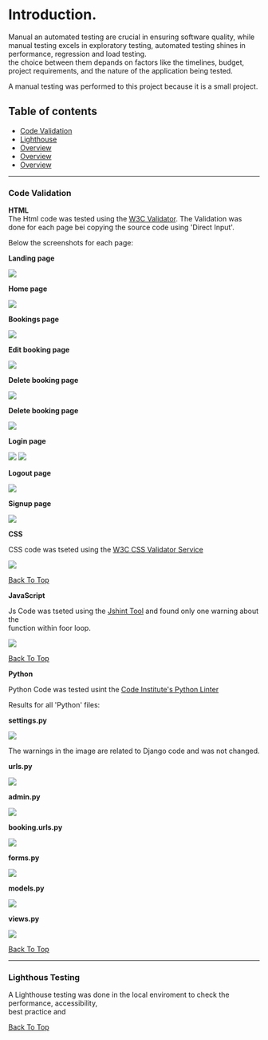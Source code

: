 # Introduction.

Manual an automated testing are crucial in ensuring software quality, while manual testing excels in 
exploratory testing, automated testing shines in performance, regression and load testing.  
the choice between them depands on factors like the timelines, budget, project requirements,
and the nature of the application being tested.

A manual testing was performed to this project because it is a small project.

<h2 id="table">Table of contents</h2>

- [Code Validation](#code)
- [Lighthouse](#lighthouse)
- [Overview](#over)
- [Overview](#over)
- [Overview](#over)

<hr/>

<h3 id="code">Code Validation</h3>

**HTML**  
The Html code was tested using the [W3C Validator](https://validator.w3.org/).
The Validation was done for each page bei copying the source code using 'Direct Input'.

Below the screenshots for each page:

**Landing page**

![](/static/images/testing/test-landingpage.png)

**Home page**

![](/static/images/testing/test-homepage.png)

**Bookings page**

![](/static/images/testing/test-reservations.png)

**Edit booking page**

![](/static/images/testing/test-edit.png)

**Delete booking page**

![](/static/images/testing/test-delete.png)

**Delete booking page**

![](/static/images/testing/test-delete.png)

**Login page**

![](/static/images/testing/test-login.png)
![](/static/images/testing/test-login2.png)

**Logout page**

![](/static/images/testing/test-logout.png)

**Signup page**

![](/static/images/testing/test-signup.png)



**CSS**

CSS code was tseted using the [W3C CSS Validator Service](https://jigsaw.w3.org/css-validator/)

![](/static/images/testing/test-css.png)

<u>[Back To Top](#table)</u>

**JavaScript**

Js Code was tseted using the [Jshint Tool](https://jshint.com/) and found only one warning about the  
function within foor loop.

![](/static/images/testing/test-js.png)


<u>[Back To Top](#table)</u>

**Python**

Python Code was tested usint the [Code Institute's Python Linter](https://pep8ci.herokuapp.com/)  

Results for all 'Python' files:

**settings.py**

![](/static/images/testing/test-settings.png)

The warnings in the image are related to Django code and was not changed.

**urls.py**

![](/static/images/testing/test-urls.png)

**admin.py**

![](/static/images/testing/test-admin.png)

**booking.urls.py**

![](/static/images/testing/test-booking.urls.png)

**forms.py**

![](/static/images/testing/test-forms.png)

**models.py**

![](/static/images/testing/test-models.png)

**views.py**

![](/static/images/testing/test-views.png)

<u>[Back To Top](#table)</u>

<hr/>

<h3 id="lighthouse">Lighthous Testing</h3>

A Lighthouse testing was done in the local enviroment to check the performance, accessibility,  
best practice and 



<u>[Back To Top](#table)</u>